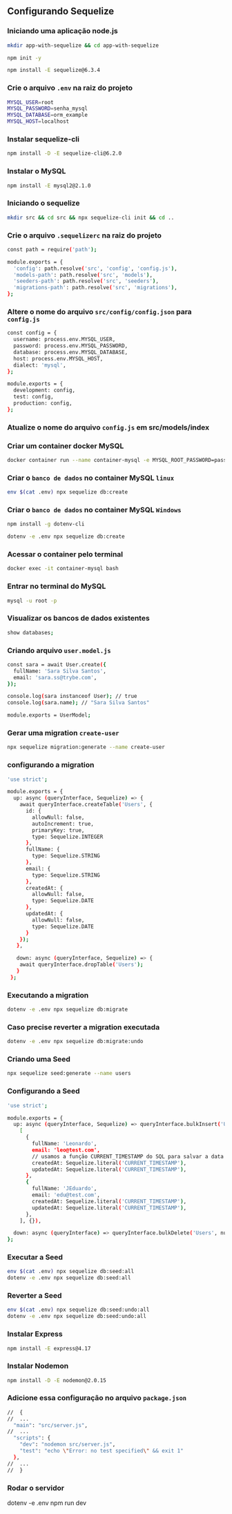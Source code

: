 ## Configurando Sequelize

### Iniciando uma aplicação node.js
```bash
mkdir app-with-sequelize && cd app-with-sequelize

npm init -y

npm install -E sequelize@6.3.4
```

### Crie o arquivo `.env` na raiz do projeto
```bash
MYSQL_USER=root
MYSQL_PASSWORD=senha_mysql
MYSQL_DATABASE=orm_example
MYSQL_HOST=localhost
```

### Instalar sequelize-cli
```bash
npm install -D -E sequelize-cli@6.2.0
```

### Instalar o MySQL
```bash
npm install -E mysql2@2.1.0
```

### Iniciando o sequelize
```bash
mkdir src && cd src && npx sequelize-cli init && cd ..
```

### Crie o arquivo `.sequelizerc` na raiz do projeto
```bash
const path = require('path');

module.exports = {
  'config': path.resolve('src', 'config', 'config.js'),
  'models-path': path.resolve('src', 'models'),
  'seeders-path': path.resolve('src', 'seeders'),
  'migrations-path': path.resolve('src', 'migrations'),
};
```

### Altere o nome do arquivo `src/config/config.json` para `config.js`
```bash
const config = {
  username: process.env.MYSQL_USER,
  password: process.env.MYSQL_PASSWORD,
  database: process.env.MYSQL_DATABASE,
  host: process.env.MYSQL_HOST,
  dialect: 'mysql',
};

module.exports = {
  development: config,
  test: config,
  production: config,
};
```

### Atualize o nome do arquivo `config.js` em src/models/index

### Criar um container docker MySQL
```bash
docker container run --name container-mysql -e MYSQL_ROOT_PASSWORD=password -d -p 3306:3306 mysql:8.0.29
```

### Criar o `banco de dados` no container MySQL `linux`
```bash
env $(cat .env) npx sequelize db:create
```

### Criar o `banco de dados` no container MySQL `Windows`
```bash
npm install -g dotenv-cli
```
```bash
dotenv -e .env npx sequelize db:create
```

### Acessar o container pelo terminal
```bash
docker exec -it container-mysql bash
```

### Entrar no terminal do MySQL
```bash
mysql -u root -p
```

### Visualizar os bancos de dados existentes
```bash
show databases;
```

### Criando arquivo `user.model.js`
```bash
const sara = await User.create({
  fullName: 'Sara Silva Santos',
  email: 'sara.ss@trybe.com',
});

console.log(sara instanceof User); // true
console.log(sara.name); // "Sara Silva Santos"

module.exports = UserModel;
```

### Gerar uma migration `create-user`
```bash
npx sequelize migration:generate --name create-user
```

### configurando a migration
```bash
'use strict';

module.exports = {
  up: async (queryInterface, Sequelize) => {
    await queryInterface.createTable('Users', {
      id: {
        allowNull: false,
        autoIncrement: true,
        primaryKey: true,
        type: Sequelize.INTEGER
      },
      fullName: {
        type: Sequelize.STRING
      },
      email: {
        type: Sequelize.STRING
      },
      createdAt: {
        allowNull: false,
        type: Sequelize.DATE
      },
      updatedAt: {
        allowNull: false,
        type: Sequelize.DATE
      }
    });
   },

   down: async (queryInterface, Sequelize) => {
    await queryInterface.dropTable('Users');
   }
 };
```

### Executando a migration
```bash
dotenv -e .env npx sequelize db:migrate
```

### Caso precise reverter a migration executada
```bash
dotenv -e .env npx sequelize db:migrate:undo
```

### Criando uma Seed
```bash
npx sequelize seed:generate --name users
```

### Configurando a Seed
```bash
'use strict';

module.exports = {
  up: async (queryInterface, Sequelize) => queryInterface.bulkInsert('Users',
    [
      {
        fullName: 'Leonardo',
        email: 'leo@test.com',
        // usamos a função CURRENT_TIMESTAMP do SQL para salvar a data e hora atual nos campos `createdAt` e `updatedAt`
        createdAt: Sequelize.literal('CURRENT_TIMESTAMP'),
        updatedAt: Sequelize.literal('CURRENT_TIMESTAMP'),
      },
      {
        fullName: 'JEduardo',
        email: 'edu@test.com',
        createdAt: Sequelize.literal('CURRENT_TIMESTAMP'),
        updatedAt: Sequelize.literal('CURRENT_TIMESTAMP'),
      },
    ], {}),

  down: async (queryInterface) => queryInterface.bulkDelete('Users', null, {}),
};
```

### Executar a Seed
```bash
env $(cat .env) npx sequelize db:seed:all
dotenv -e .env npx sequelize db:seed:all
```

### Reverter a Seed
```bash
env $(cat .env) npx sequelize db:seed:undo:all
dotenv -e .env npx sequelize db:seed:undo:all
```

### Instalar Express
```bash
npm install -E express@4.17
```

### Instalar Nodemon
```bash
npm install -D -E nodemon@2.0.15
```

### Adicione essa configuração no arquivo `package.json`
```bash
//  {
//  ...
  "main": "src/server.js",
//  ...
  "scripts": {
    "dev": "nodemon src/server.js",
    "test": "echo \"Error: no test specified\" && exit 1"
  },
//  ...
//  }
```

### Rodar o servidor
dotenv -e .env npm run dev